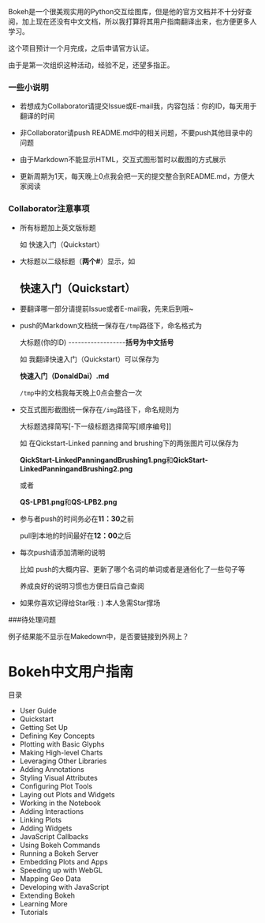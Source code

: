 Bokeh是一个很美观实用的Python交互绘图库，但是他的官方文档并不十分好查阅，加上现在还没有中文文档，所以我打算将其用户指南翻译出来，也方便更多人学习。

这个项目预计一个月完成，之后申请官方认证。

由于是第一次组织这种活动，经验不足，还望多指正。

### 一些小说明

- 若想成为Collaborator请提交Issue或E-mail我，内容包括：你的ID，每天用于翻译的时间


- 非Collaborator请push README.md中的相关问题，不要push其他目录中的问题


- 由于Markdown不能显示HTML，交互式图形暂时以截图的方式展示
- 更新周期为1天，每天晚上0点我会把一天的提交整合到README.md，方便大家阅读

### Collaborator注意事项

- 所有标题加上英文版标题

  如 快速入门（Quickstart）


- 大标题以二级标题（**两个#**）显示，如

  ## 快速入门（Quickstart）

- 要翻译哪一部分请提前Issue或者E-mail我，先来后到哦~

- push的Markdown文档统一保存在`/tmp`路径下，命名格式为

  大标题(你的ID)  ------------------**括号为中文括号**

  如 我翻译快速入门（Quickstart）可以保存为

  **快速入门（DonaldDai）.md**

  `/tmp`中的文档我每天晚上0点会整合一次

- 交互式图形截图统一保存在`/img`路径下，命名规则为 

  大标题选择简写\[-下一级标题选择简写\[顺序编号\]\]

  如 在Qickstart-Linked panning and brushing下的两张图片可以保存为

  **QickStart-LinkedPanningandBrushing1.png**和**QickStart-LinkedPanningandBrushing2.png**

  或者

  **QS-LPB1.png**和**QS-LPB2.png**

- 参与者push的时间务必在**11：30**之前

  pull到本地的时间最好在**12：00**之后

- 每次push请添加清晰的说明

  比如 push的大概内容、更新了哪个名词的单词或者是通俗化了一些句子等

  养成良好的说明习惯也方便日后自己查阅

- 如果你喜欢记得给Star哦 : ) 本人急需Star撑场

###待处理问题

例子结果能不显示在Makedown中，是否要链接到外网上？

# Bokeh中文用户指南

目录

- User Guide
- Quickstart
- Getting Set Up
- Defining Key Concepts
- Plotting with Basic Glyphs
- Making High-level Charts
- Leveraging Other Libraries
- Adding Annotations
- Styling Visual Attributes
- Configuring Plot Tools
- Laying out Plots and Widgets
- Working in the Notebook
- Adding Interactions
- Linking Plots
- Adding Widgets
- JavaScript Callbacks
- Using Bokeh Commands
- Running a Bokeh Server
- Embedding Plots and Apps
- Speeding up with WebGL
- Mapping Geo Data
- Developing with JavaScript
- Extending Bokeh
- Learning More
- Tutorials